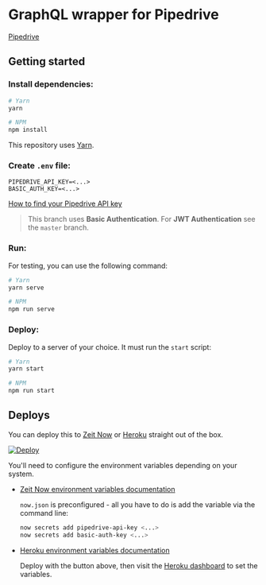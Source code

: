 # GraphQL wrapper for Pipedrive

[Pipedrive](https://pipedrive.com)

## Getting started

### Install dependencies:

```bash
# Yarn
yarn
```

```bash
# NPM
npm install
```

This repository uses [Yarn](https://yarnpkg.com).

### Create `.env` file:

```env
PIPEDRIVE_API_KEY=<...>
BASIC_AUTH_KEY=<...>
```

[How to find your Pipedrive API key](https://pipedrive.readme.io/docs/how-to-find-the-api-token?utm_source=api_reference)

> This branch uses **Basic Authentication**. For **JWT Authentication** see the `master` branch.

### Run:

For testing, you can use the following command:

```bash
# Yarn
yarn serve
```

```bash
# NPM
npm run serve
```

### Deploy:

Deploy to a server of your choice. It must run the `start` script:

```bash
# Yarn
yarn start
```

```bash
# NPM
npm run start
```

## Deploys

You can deploy this to [Zeit Now](https://zeit.co) or [Heroku](https://heroku.com) straight out of the box.

[![Deploy](https://www.herokucdn.com/deploy/button.svg)](https://heroku.com/deploy)

You'll need to configure the environment variables depending on your system.

- [Zeit Now environment variables documentation](https://zeit.co/docs/v2/build-step#adding-secrets)
   
    `now.json` is preconfigured - all you have to do is add the variable via the command line:

    ```bash
    now secrets add pipedrive-api-key <...>
    now secrets add basic-auth-key <...>
    ```

- [Heroku environment variables documentation](https://devcenter.heroku.com/articles/config-vars)
    
    Deploy with the button above, then visit the [Heroku dashboard](https://dashboard.heroku.com) to set the variables.
